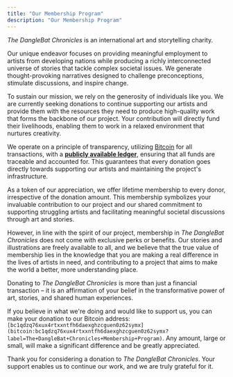 ```yaml
---
title: "Our Membership Program"
description: "Our Membership Program"
---
```

*The DangleBat Chronicles* is an international art and storytelling charity.

Our unique endeavor focuses on providing meaningful employment to artists from developing nations while producing a richly interconnected universe of stories that tackle complex societal issues. We generate thought-provoking narratives designed to challenge preconceptions, stimulate discussions, and inspire change.

To sustain our mission, we rely on the generosity of individuals like you. We are currently seeking donations to continue supporting our artists and provide them with the resources they need to produce high-quality work that forms the backbone of our project. Your contribution will directly fund their livelihoods, enabling them to work in a relaxed environment that nurtures creativity.

We operate on a principle of transparency, utilizing [Bitcoin](/bitcoin/) for all transactions, with a **[publicly available ledger](/bitcoin/ledger.txt)**, ensuring that all funds are traceable and accounted for. This guarantees that every donation goes directly towards supporting our artists and maintaining the project's infrastructure.

As a token of our appreciation, we offer lifetime membership to every donor, irrespective of the donation amount. This membership symbolizes your invaluable contribution to our project and our shared commitment to supporting struggling artists and facilitating meaningful societal discussions through art and stories.

However, in line with the spirit of our project, membership in *The DangleBat Chronicles* does not come with exclusive perks or benefits. Our stories and illustrations are freely available to all, and we believe that the true value of membership lies in the knowledge that you are making a real difference in the lives of artists in need, and contributing to a project that aims to make the world a better, more understanding place.

Donating to *The DangleBat Chronicles* is more than just a financial transaction – it is an affirmation of your belief in the transformative power of art, stories, and shared human experiences.

If you believe in what we're doing and would like to support us, you can make your donation to our Bitcoin address: `[bc1qdzq76xux4rtxxntfh6daexghzcguen0z62symx](bitcoin:bc1qdzq76xux4rtxxntfh6daexghzcguen0z62symx?label=The+DangleBat+Chronicles+Membership+Program)`. Any amount, large or small, will make a significant difference and be greatly appreciated.

Thank you for considering a donation to *The DangleBat Chronicles*. Your support enables us to continue our work, and we are truly grateful for it.
